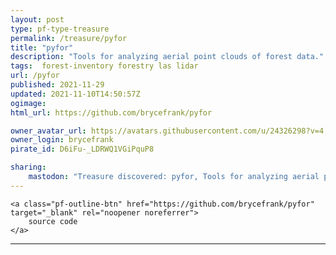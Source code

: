 ```yaml
---
layout: post
type: pf-type-treasure
permalink: /treasure/pyfor
title: "pyfor"
description: "Tools for analyzing aerial point clouds of forest data."
tags:  forest-inventory forestry las lidar
url: /pyfor
published: 2021-11-29
updated: 2021-11-10T14:50:57Z
ogimage: 
html_url: https://github.com/brycefrank/pyfor

owner_avatar_url: https://avatars.githubusercontent.com/u/24326298?v=4
owner_login: brycefrank
pirate_id: D6iFu-_LDRWQ1VGiPquP8

sharing:
    mastodon: "Treasure discovered: pyfor, Tools for analyzing aerial point clouds of forest data."
---
```


<div class="text-center">
    
    <a class="pf-outline-btn" href="https://github.com/brycefrank/pyfor" target="_blank" rel="noopener noreferrer">
        source code
    </a>
    
    
</div>





<div class="pf-night-sky-spacer">
    <div id="pf-night-sky" data-stars="68" data-owner="brycefrank" data-repo="pyfor">
        <div id="pf-open-dialog" class="pf-meta-star pf-star-todo"></div>
        <dialog id="pf-star-dialog">
            Star this Repository to putt a smile on the Developers face.
            <div class="pf-row">
                <div class="pf-grow"></div>
                <div><a class="pf-unterlines" href="https://github.com/brycefrank/pyfor" target="_blank">VISIT REPOSITORY</a></div>
            </div>
        </dialog>
    </div>
</div>

<hr class="gf-seperator">
